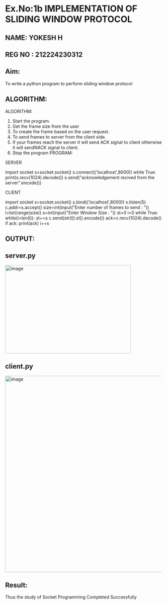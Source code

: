 # Ex.No:1b  			IMPLEMENTATION OF SLIDING WINDOW PROTOCOL
## NAME: YOKESH H
## REG NO : 212224230312


## Aim: 
To write a python program to perform sliding window protocol
## ALGORITHM:
ALGORITHM:
1. Start the program.
2. Get the frame size from the user
3. To create the frame based on the user request.
4. To send frames to server from the client side.
5. If your frames reach the server it will send ACK signal to client
otherwise it will sendNACK signal to client.
6. Stop the program
PROGRAM:

SERVER

import socket
s=socket.socket()
s.connect(('localhost',8000))
while True: 
 print(s.recv(1024).decode())
 s.send("acknowledgement recived from the server".encode())

CLIENT

import socket
s=socket.socket()
s.bind(('localhost',8000))
s.listen(5)
c,addr=s.accept()
size=int(input("Enter number of frames to send : "))
l=list(range(size))
s=int(input("Enter Window Size : "))
st=0
i=0
while True:
 while(i<len(l)):
 st+=s
 c.send(str(l[i:st]).encode())
 ack=c.recv(1024).decode()
 if ack:
 print(ack)
 i+=s

## OUTPUT:

## server.py
<img width="404" height="283" alt="image" src="https://github.com/user-attachments/assets/b21eaab4-2d58-471f-8bd2-bcd3e84f0fba" />



## client.py

<img width="788" height="630" alt="image" src="https://github.com/user-attachments/assets/a821851b-83a9-44e0-a55a-530871ef4b92" />


 
## Result:
Thus the study of Socket Programming Completed Successfully
